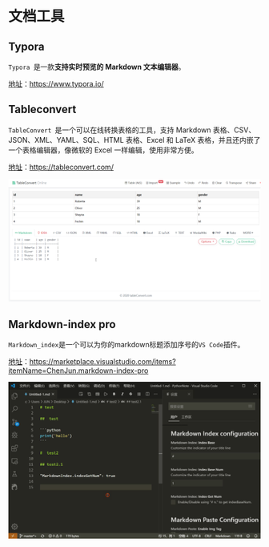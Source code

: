 # 文档工具

## Typora

`Typora `是一款**支持实时预览的 Markdown 文本编辑器**。

[地址](https://www.typora.io/)：https://www.typora.io/

## Tableconvert

`TableConvert `是一个可以在线转换表格的工具，支持 Markdown 表格、CSV、JSON、XML、YAML、SQL、HTML 表格、Excel 和 LaTeX 表格，并且还内嵌了一个表格编辑器，像微软的 Excel 一样编辑，使用非常方便。

[地址](https://tableconvert.com/)：https://tableconvert.com/

![image-20210202134935559](media/文档工具.assets/image-20210202134935559.png)



## Markdown-index pro

`Markdown_index`是一个可以为你的markdown标题添加序号的`VS Code`插件。

[地址](https://marketplace.visualstudio.com/items?itemName=ChenJun.markdown-index-pro)：https://marketplace.visualstudio.com/items?itemName=ChenJun.markdown-index-pro

![markdown-index-pro](media/文档工具.assets/markdown-index-pro.gif)